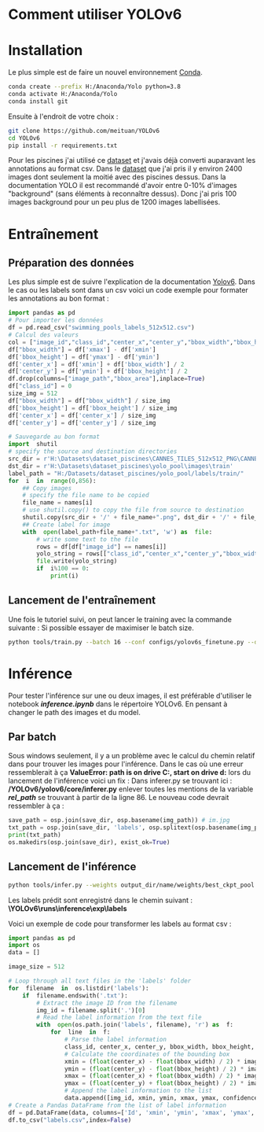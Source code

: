 ﻿# Comment utiliser YOLOv6
# Installation

Le plus simple est de faire un nouvel environnement [Conda].
```bash
conda create --prefix H:/Anaconda/Yolo python=3.8
conda activate H:/Anaconda/Yolo
conda install git
```
Ensuite à l'endroit de votre choix :
```bash
git clone https://github.com/meituan/YOLOv6
cd YOLOv6
pip install -r requirements.txt
```
Pour les piscines j'ai utilisé ce [dataset] et j'avais déjà converti auparavant les annotations au format csv.
Dans le [dataset] que j'ai pris il y environ 2400 images dont seulement la moitié avec des piscines dessus. Dans la documentation YOLO il est recommandé d'avoir entre 0-10% d'images "background" (sans éléments à reconnaître dessus). Donc j'ai pris 100 images background pour un peu plus de 1200 images labellisées.

# Entraînement
## Préparation des données
Les plus simple est de suivre l'explication de la documentation [Yolov6].
Dans le cas ou les labels sont dans un csv voici un code exemple pour formater les annotations au bon format :
```python
import pandas as pd
# Pour importer les données
df = pd.read_csv("swimming_pools_labels_512x512.csv")
# Calcul des valeurs
col = ["image_id","class_id","center_x","center_y","bbox_width","bbox_height"]
df["bbox_width"] = df['xmax'] - df['xmin']
df['bbox_height'] = df['ymax'] - df['ymin']
df['center_x'] = df['xmin'] + df['bbox_width'] / 2
df['center_y'] = df['ymin'] + df['bbox_height'] / 2
df.drop(columns=["image_path","bbox_area"],inplace=True)
df["class_id"] = 0
size_img = 512
df["bbox_width"] = df["bbox_width"] / size_img
df['bbox_height'] = df['bbox_height'] / size_img
df['center_x'] = df['center_x'] / size_img
df['center_y'] = df['center_y'] / size_img

# Sauvegarde au bon format
import  shutil
# specify the source and destination directories
src_dir = r'H:\Datasets\dataset_piscines\CANNES_TILES_512x512_PNG\CANNES_TILES_512x512_PNG'
dst_dir = r'H:\Datasets\dataset_piscines\yolo_pool\images\train'
label_path = "H:/Datasets/dataset_piscines/yolo_pool/labels/train/"
for  i  in  range(0,856):
	## Copy images
	# specify the file name to be copied
	file_name = names[i]
	# use shutil.copy() to copy the file from source to destination
	shutil.copy(src_dir + '/' + file_name+".png", dst_dir + '/' + file_name + ".png")
	## Create label for image
	with  open(label_path+file_name+".txt", 'w') as  file:
		# write some text to the file
		rows = df[df["image_id"] == names[i]]
		yolo_string = rows[["class_id","center_x","center_y","bbox_width","bbox_height"]].to_string(header=False,index=False)
		file.write(yolo_string)
		if  i%100 == 0:
			print(i)
```
## Lancement de l'entraînement
Une fois le tutoriel suivi, on peut lancer le training avec la commande suivante :
Si possible essayer de maximiser le batch size.
```bash
python tools/train.py --batch 16 --conf configs/yolov6s_finetune.py --data data/dataset.yaml --fuse_ab --device 0 --img-size 512
```

# Inférence
Pour tester l'inférence sur une ou deux images, il est préférable d'utiliser le notebook ***inference.ipynb*** dans le répertoire YOLOv6. En pensant à changer le path des images et du model.
## Par batch
Sous windows seulement, il y a un problème avec le calcul du chemin relatif dans pour trouver les images pour l'inférence.
Dans le cas où une erreur ressemblerait à ça **ValueError: path is on drive C:, start on drive d:** lors du lancement de l'inférence voici un fix :
Dans inferer.py se trouvant ici : **/YOLOv6/yolov6/core/inferer.py** enlever toutes les mentions de la variable ***rel_path*** se trouvant à partir de la ligne 86.
Le nouveau code devrait ressembler à ça :
```python
save_path = osp.join(save_dir, osp.basename(img_path)) # im.jpg
txt_path = osp.join(save_dir, 'labels', osp.splitext(osp.basename(img_path))[0])
print(txt_path)
os.makedirs(osp.join(save_dir), exist_ok=True)
```
## Lancement de l'inférence
```bash
python tools/infer.py --weights output_dir/name/weights/best_ckpt_pool.pt --yaml data/dataset.yaml --source data/images/ --device 0 --save-txt --not-save-img
```
Les labels prédit sont enregistré dans le chemin suivant : **\YOLOv6\runs\inference\exp\labels**

Voici un exemple de code pour transformer les labels au format csv :
```python
import pandas as pd
import os
data = []

image_size = 512

# Loop through all text files in the 'labels' folder
for  filename  in  os.listdir('labels'):
	if  filename.endswith('.txt'):
		# Extract the image ID from the filename
		img_id = filename.split('.')[0]
		# Read the label information from the text file
		with  open(os.path.join('labels', filename), 'r') as  f:
			for  line  in  f:
				# Parse the label information
				class_id, center_x, center_y, bbox_width, bbox_height, confidence = line.strip().split(' ')
				# Calculate the coordinates of the bounding box
				xmin = (float(center_x) - float(bbox_width) / 2) * image_size
				ymin = (float(center_y) - float(bbox_height) / 2) * image_size
				xmax = (float(center_x) + float(bbox_width) / 2) * image_size
				ymax = (float(center_y) + float(bbox_height) / 2) * image_size
				# Append the label information to the list
				data.append([img_id, xmin, ymin, xmax, ymax, confidence])
# Create a Pandas DataFrame from the list of label information
df = pd.DataFrame(data, columns=['Id', 'xmin', 'ymin', 'xmax', 'ymax', 'confidence'])
df.to_csv("labels.csv",index=False)
```


[//]: # (These are reference links used in the body of this note and get stripped out when the markdown processor does its job. There is no need to format nicely because it shouldn't be seen.)

   [Conda]: https://conda.io/projects/conda/en/latest/user-guide/tasks/manage-environments.html
   [Yolov6]: https://github.com/meituan/YOLOv6/blob/main/docs/Train_custom_data.md
   [dataset]: https://www.kaggle.com/datasets/alexj21/swimming-pool-512x512

